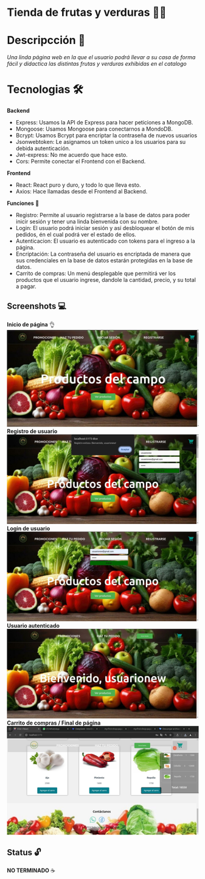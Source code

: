 # Tienda de frutas y verduras 🥦🥗  


# Descripcción 📌 

_Una linda página web en la que el usuario podrá llevar a su casa de forma fácil y didactica las distintas frutas y verduras exhibidas en el catalogo_


 
# Tecnologias 🛠️
**Backend** 
- Express: Usamos la API de Express para hacer peticiones a MongoDB.
- Mongoose: Usamos Mongoose para conectarnos a MondoDB.
- Bcrypt: Usamos Bcrypt para encriptar la contraseña de nuevos usuarios
- Jsonwebtoken: Le asignamos un token unico a los usuarios para su debida autenticación.
- Jwt-express: No me acuerdo que hace esto.
- Cors: Permite conectar el Frontend con el Backend.


**Frontend**
  
- React: React puro y duro, y todo lo que lleva esto.     
-  Axios: Hace llamadas desde el Frontend al Backend.

  
  **Funciones** 🚀
 
- Registro: Permite al usuario registrarse a la base de datos para poder inicir sesión y tener una linda bienvenida con su nombre. 
- Login: El usuario podrá iniciar sesión  y así desbloquear el botón de mis pedidos, én el cual podrá ver el estado de ellos.
- Autenticacion: El usuario es autenticado con tokens para el ingreso a la página.  
- Encriptación: La contraseña del usuario es encriptada de manera que sus credenciales en la base de datos estarán protegidas en la base de datos.
- Carrito de compras: Un menú desplegable que permitirá ver los productos que el usuario ingrese, dandole la cantidad, precio, y su total a pagar.

 
 
## Screenshots 💻

  **Inicio de página** 👌
![Start](/public/screen.jpg) 
**Registro de usuario**
![Productos](/public/registro.jpg)
**Login de usuario**
![Productos](/public/loginuser.jpg)
**Usuario autenticado**
![Catalogo](/public/loginautenticado.jpg) 
**Carrito de compras / Final de página**
![Carro](/public/screen4.jpg) 


  
## Status 🔓
 **NO TERMINADO**  ☕
 


